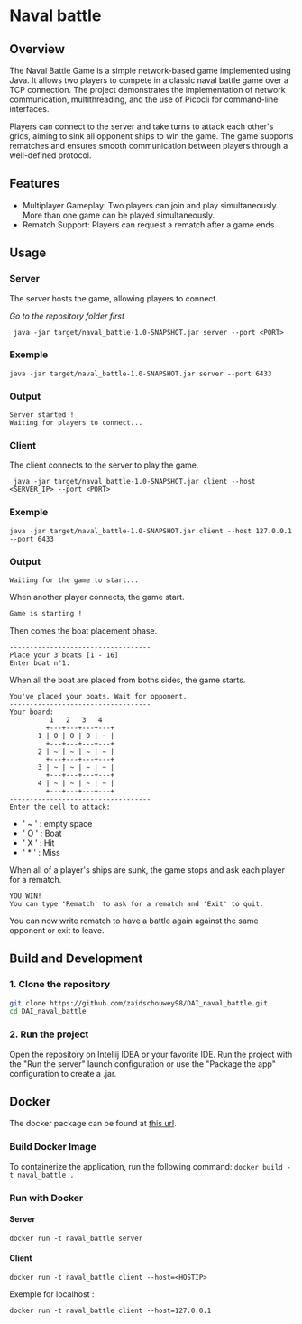 # Naval battle
## Overview
The Naval Battle Game is a simple network-based game implemented using Java. It allows two players to compete in a classic naval battle game over a TCP connection. The project demonstrates the implementation of network communication, multithreading, and the use of Picocli for command-line interfaces.

Players can connect to the server and take turns to attack each other's grids, aiming to sink all opponent ships to win the game. The game supports rematches and ensures smooth communication between players through a well-defined protocol.

## Features
- Multiplayer Gameplay: Two players can join and play simultaneously. More than one game can be played simultaneously.
- Rematch Support: Players can request a rematch after a game ends.

## Usage
### Server
The server hosts the game, allowing players to connect.

*Go to the repository folder first*

``` java -jar target/naval_battle-1.0-SNAPSHOT.jar server --port <PORT>```

### Exemple

```java -jar target/naval_battle-1.0-SNAPSHOT.jar server --port 6433```

### Output 
```
Server started !
Waiting for players to connect...
```

### Client
The client connects to the server to play the game.

``` java -jar target/naval_battle-1.0-SNAPSHOT.jar client --host <SERVER_IP> --port <PORT>```

### Exemple

```java -jar target/naval_battle-1.0-SNAPSHOT.jar client --host 127.0.0.1 --port 6433```

### Output
```
Waiting for the game to start...
```
When another player connects, the game start.
```bash
Game is starting !
```
Then comes the boat placement phase.
```
-----------------------------------
Place your 3 boats [1 - 16]
Enter boat n°1:
```
When all the boat are placed from boths sides, the game starts.

```
You've placed your boats. Wait for opponent.
-----------------------------------
Your board:
          1   2   3   4  
         +---+---+---+---+
       1 | O | O | O | ~ |
         +---+---+---+---+
       2 | ~ | ~ | ~ | ~ |
         +---+---+---+---+
       3 | ~ | ~ | ~ | ~ |
         +---+---+---+---+
       4 | ~ | ~ | ~ | ~ |
         +---+---+---+---+
-----------------------------------
Enter the cell to attack:
```


- ' ~ ' : empty space
- ' O ' : Boat
- ' X ' : Hit 
- ' * ' : Miss



When all of a player's ships are sunk, the game stops and ask each player for a rematch.
```
YOU WIN!
You can type 'Rematch' to ask for a rematch and 'Exit' to quit.
```
You can now write rematch to have a battle again against the same opponent or exit to leave.


## Build and Development
### 1. Clone the repository

```bash
git clone https://github.com/zaidschouwey98/DAI_naval_battle.git
cd DAI_naval_battle
```

### 2. Run the project
   
Open the repository on Intellij IDEA or your favorite IDE.
Run the project with the "Run the server" launch configuration or use the "Package the app" configuration to create a .jar.

## Docker
The docker package can be found at [this url](https://github.com/users/zaidschouwey98/packages/container/package/naval_battle).
### Build Docker Image
To containerize the application, run the following command:
```docker build -t naval_battle .```

### Run with Docker
#### Server
```docker run -t naval_battle server```

#### Client
```docker run -t naval_battle client --host=<HOSTIP>```

Exemple for localhost :

```docker run -t naval_battle client --host=127.0.0.1```
